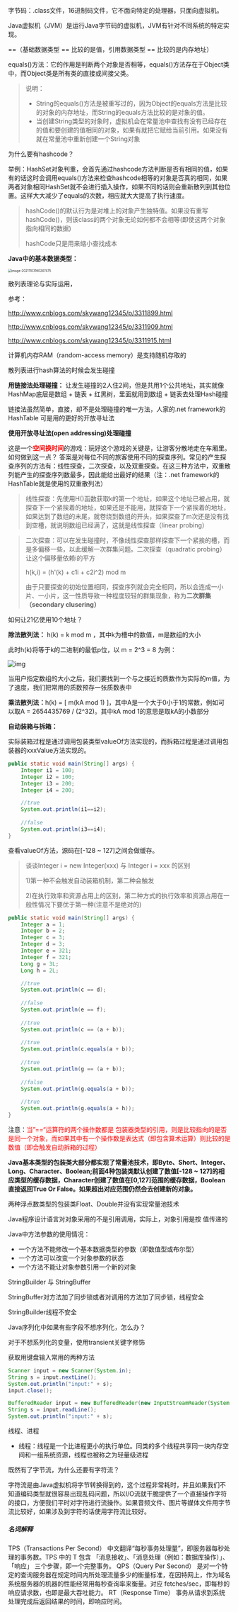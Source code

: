 字节码：.class文件，16进制码文件，它不面向特定的处理器，只面向虚拟机。

Java虚拟机（JVM）是运行Java字节码的虚拟机，JVM有针对不同系统的特定实现。





==（基础数据类型 == 比较的是值，引用数据类型 == 比较的是内存地址）

equals()方法：它的作用是判断两个对象是否相等，equals()方法存在于Object类中，而Object类是所有类的直接或间接父类。

> 说明：
>
> * String的equals()方法是被重写过的，因为Object的equals方法是比较的对象的内存地址，而String的equals方法比较的是对象的值。
> * 当创建String类型的对象时，虚拟机会在常量池中查找有没有已经存在的值和要创建的值相同的对象，如果有就把它赋给当前引用。如果没有就在常量池中重新创建一个String对象





为什么要有hashcode？

举例：HashSet对象判重，会首先通过hashcode方法判断是否有相同的值，如果有的话这时会调用equals()方法来检查hashcode相等的对象是否真的相同，如果两者对象相同HashSet就不会进行插入操作，如果不同的话则会重新散列到其他位置。这样大大减少了equals的次数，相应就大大提高了执行速度。

>hashCode()的默认行为是对堆上的对象产生独特值。如果没有重写hashCode()，则该class的两个对象无论如何都不会相等(即使这两个对象指向相同的数据)
>
>hashCode只是用来缩小查找成本





<strong>Java中的基本数据类型：</strong>

<img src="/Users/yangli/Library/Application Support/typora-user-images/image-20211103160247475.png" alt="image-20211103160247475" style="zoom:50%;margin-left:-1px" />



散列表理论与实际运用，

参考：

http://www.cnblogs.com/skywang12345/p/3311899.html

http://www.cnblogs.com/skywang12345/p/3311909.html

http://www.cnblogs.com/skywang12345/p/3311915.html



计算机内存RAM（random-access memory）是支持随机存取的

散列表进行hash算法的时候会发生碰撞

<strong>用链接法处理碰撞：</strong> 让发生碰撞的2人住2间，但是共用1个公共地址，其实就像HashMap底层是数组 + 链表 + 红黑树，里面就用到数组 + 链表去处理Hash碰撞

链接法虽然简单，直接，却不是处理碰撞的唯一方法，人家的.net framework的HashTable 可是用的更好的开放寻址法

<strong>使用开放寻址法(open addressing)处理碰撞</strong>

这是一个<strong style='color:red'>空间换时间</strong>的游戏：玩好这个游戏的关键是，让游客分散地走在车厢里。如何做到这一点？  答案是对每位不同的旅客使用不同的探查序列。常见的产生探查序列的方法有：线性探查，二次探查，以及双重探查。在这三种方法中，双重散列能产生的探查序列数最多，因此能给出最好的结果（注：.net framework的HashTable就是使用的双重散列法）

> 线性探查：先使用H()函数获取k的第一个地址，如果这个地址已被占用，就探查下一个紧挨着的地址，如果还是不能用，就探查下一个紧挨着的地址，如果达到了数组的末尾，就卷绕到数组的开头，如果探查了m次还是没有找到空槽，就说明数组已经满了，这就是线性探查（linear probing）



> 二次探查：可以在发生碰撞时，不像线性探查那样探查下一个紧挨的槽，而是多偏移一些，以此缓解一次群集问题。二次探查（quadratic probing）让这个偏移量依赖i的平方
>
> h(k,i) = (h'(k) + c1i + c2i^2) mod m
>
> 由于只要探查的初始位置相同，探查序列就会完全相同，所以会连成一小片、一小片，这一性质导致一种程度较轻的群集现象，称为<strong>二次群集（secondary clusering）</strong>



如何让21亿使用10个地址？

<strong>除法散列法：</strong> h(k) = k mod m ，其中k为槽中的数值，m是数组的大小

此时h(k)将等于k的二进制的最低p位，以 m = 2^3 = 8 为例：

<img src="https://pic002.cnblogs.com/images/2010/25284/2010100414304024.png" alt="img" style="zoom:100%;margin-left:-1px" />

当用户指定数组的大小之后，我们要找到一个与之接近的质数作为实际的m值，为了速度，我们把常用的质数预存一张质数表中



<strong>乘法散列法：</strong>h(k) = [ m(kA mod 1) ]，其中A是一个大于0小于1的常数，例如可以取A = 2654435769 /  (2^32)。其中kA mod 1的意思是取kA的小数部分









<strong>自动装箱与拆箱：</strong>

实际装箱过程是通过调用包装类型valueOf方法实现的，而拆箱过程是通过调用包装器的xxxValue方法实现的。

```java
public static void main(String[] args) {
    Integer i1 = 100;
    Integer i2 = 100;
    Integer i3 = 200;
    Integer i4 = 200;

  	//true
    System.out.println(i1==i2);
    
    //false
    System.out.println(i3==i4);
}
```

查看valueOf方法，源码在[-128 ~ 127]之间会做缓存。

>谈谈Integer i = new Integer(xxx)  与 Integer i = xxx 的区别 
>
>1)第一种不会触发自动装箱机制，第二种会触发
>
>2)在执行效率和资源占用上的区别，第二种方式的执行效率和资源占用在一般性情况下要优于第一种(注意不是绝对的)





```java
public static void main(String[] args) {
    Integer a = 1;
    Integer b = 2;
    Integer c = 3;
    Integer d = 3;
    Integer e = 321;
    Integer f = 321;
    Long g = 3L;
    Long h = 2L;

    //true
    System.out.println(c == d);
  
    //false
    System.out.println(e == f);
  
    //true
    System.out.println(c == (a + b));
  
    //true
    System.out.println(c.equals(a + b));
  
    //true
    System.out.println(g == (a + b));
  
    //false
    System.out.println(g.equals(a + b));
  
    //true
    System.out.println(g.equals(a + h));
}
```

注意：<font  style="color:red">当”==“运算符的两个操作数都是 包装器类型的引用，则是比较指向的是否是同一个对象，而如果其中有一个操作数是表达式（即包含算术运算）则比较的是数值（即会触发自动拆箱的过程）</font>

<strong>Java基本类型的包装类大部分都实现了常量池技术，即Byte、Short、Integer、Long、Character、Boolean;前面4种包装类默认创建了数值[-128 ~ 127]的相应类型的缓存数据，Character创建了数值在[0,127]范围的缓存数据，Boolean直接返回True Or False。如果超出对应范围仍然会去创建新的对象。</strong>

两种浮点数类型的包装类Float、Double并没有实现常量池技术



Java程序设计语言对对象采用的不是引用调用，实际上，对象引用是按 值传递的

Java中方法参数的使用情况：

* 一个方法不能修改一个基本数据类型的参数（即数值型或布尔型）
* 一个方法可以改变一个对象参数的状态
* 一个方法不能让对象参数引用一个新的对象





StringBuilder 与 StringBuffer

StringBuffer对方法加了同步锁或者对调用的方法加了同步锁，线程安全

StringBuilder线程不安全



Java序列化中如果有些字段不想序列化，怎么办？

对于不想系列化的变量，使用transient关键字修饰



获取用键盘输入常用的两种方法

```java
Scanner input = new Scanner(System.in);
String s = input.nextLine();
System.out.println("input:" + s);
input.close();
```

```java
BufferedReader input = new BufferedReader(new InputStreamReader(System.in));
String s = input.readLine();
System.out.println("input:" + s);
```





线程、进程

* 线程：线程是一个比进程更小的执行单位。同类的多个线程共享同一块内存空间和一组系统资源，线程也被称之为轻量级进程



既然有了字节流，为什么还要有字符流？

字符流是由Java虚拟机将字节转换得到的，这个过程非常耗时，并且如果我们不知道编码类型就很容易出现乱码问题，所以I/O流就干脆提供了一个直接操作字符的接口，方便我们平时对字符进行流操作。如果音频文件、图片等媒体文件用字节流比较好，如果涉及到字符的话使用字符流比较好。





##### 名词解释

TPS（Transactions Per Second）
中文翻译“每秒事务处理量”，即服务器每秒处理的事务数。TPS 中的 T 包含 「消息接收」、「消息处理（例如：数据库操作）」、「响应」 三个步骤，即一个完整事务。
QPS（Query Per Second）
是对一个特定的查询服务器在规定时间内所处理流量多少的衡量标准，在因特网上，作为域名系统服务器的机器的性能经常用每秒查询率来衡量。对应 fetches/sec，即每秒的响应请求数，也即是最大吞吐能力。
RT（Response Time）
事务从请求到系统处理完成后返回结果的时间，即响应时间。
